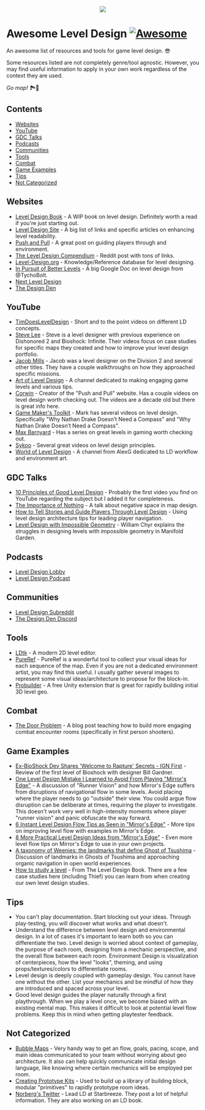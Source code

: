 <p align="center">
    <img src="https://github.com/bytecauldron/awesome-level-design/raw/main/images/banner.png" />
</p>

# Awesome Level Design [![Awesome](https://awesome.re/badge.svg)](https://awesome.re)
An awesome list of resources and tools for game level design. 😎

Some resources listed are not completely genre/tool agnostic. However, you may find useful information to apply in your own work regardless of the context they are used.

*Go map!* 🏞️🔨


## Contents

- [Websites](#websites)
- [YouTube](#youtube)
- [GDC Talks](#gdc-talks)
- [Podcasts](#podcasts)
- [Communities](#communities)
- [Tools](#tools)
- [Combat](#combat)
- [Game Examples](#game-examples)
- [Tips](#tips)
- [Not Categorized](#not-categorized)

## Websites

+ [Level Design Book](https://book.leveldesignbook.com/) - A WIP book on level design. Definitely worth a read if you're just starting out.
+ [Level Design Site](https://sites.google.com/view/leveldesigner/english-version?authuser=0) - A big list of links and specific articles on enhancing level readability.
+ [Push and Pull](https://www.clement-melendez.com/portfolio/essays) - A great post on guiding players through and environment.
+ [The Level Design Compendium](https://www.reddit.com/r/leveldesign/comments/fv2t97/level_design_compendium_the_curated_list_40_links/) - Reddit post with tons of links.
+ [Level-Design.org](http://level-design.org/) - Knowledge/Reference database for level designing.
+ [In Pursuit of Better Levels](https://docs.google.com/document/d/1fAlf2MwEFTwePwzbP3try1H0aYa9kpVBHPBkyIq-caY/edit) - A big Google Doc on level design from @TychoBolt.
+ [Next Level Design](https://www.nextleveldesign.org/)
+ [The Design Den](https://www.notion.so/thedesignden/The-Design-Den-626463ff41584a77aa78bf93b01063df)

## YouTube

+ [TimDoesLevelDesign](https://www.youtube.com/channel/UCTjhFJvDYh1uWT0705LAKFg) - Short and to the point videos on different LD concepts.
+ [Steve Lee](https://www.youtube.com/channel/UCRT_DdZnWiUryqrOhLL7gyw) - Steve is a level designer with previous experience on Dishonored 2 and Bioshock: Infinite. Their videos focus on case studies for specific maps they created and how to improve your level design portfolio.
+ [Jacob Mills](https://www.youtube.com/channel/UC3Slh5sOQnPAM8RGgZCqOXA) - Jacob was a level designer on the Division 2 and several other titles. They have a couple walkthroughs on how they approached specific missions.
+ [Art of Level Design](https://www.youtube.com/c/ArtofLevelDesign) - A channel dedicated to making engaging game levels and various tips.
+ [Corwin](https://www.youtube.com/channel/UCxuhmy4B9ps575-mkZapfHA) - Creator of the "Push and Pull" website. Has a couple videos on level design worth checking out. The videos are a decade old but there is great info here.
+ [Game Maker's Toolkit](https://www.youtube.com/channel/UCqJ-Xo29CKyLTjn6z2XwYAw) - Mark has several videos on level design. Specifically "Why Nathan Drake Doesn’t Need a Compass" and "Why Nathan Drake Doesn’t Need a Compass".
+ [Max Barnyard](https://www.youtube.com/watch?v=ZBnVybKA6vE&list=PLn_z9uQtOsWr79jSfptklViVIpPbigCvs) - Has a series on great levels in gaming worth checking out.
+ [Sykoo](https://www.youtube.com/channel/UCNJvwJ6daLmw4_gUKTw4cSg) - Several great videos on level design principles.
+ [World of Level Design](https://www.youtube.com/c/WorldofLevelDesign) - A channel from AlexG dedicated to LD workflow and environment art.

## GDC Talks

+ [10 Principles of Good Level Design](https://www.youtube.com/watch?v=iNEe3KhMvXM) - Probably the first video you find on YouTube regarding the subject but I added it for completeness.
+ [The Importance of Nothing](https://www.youtube.com/watch?v=GZ99gAb4T0o) - A talk about negative space in map design.
+ [How to Tell Stories and Guide Players Through Level Design](https://www.youtube.com/watch?v=9RbXTv7iNbw) - Using level design architecture tips for leading player navigation. 
+ [Level Design with Impossible Geometry](https://www.youtube.com/watch?v=ed2zmmcEryw) - William Chyr explains the struggles in designing levels with impossible geometry in Manifold Garden.

## Podcasts

+ [Level Design Lobby](https://www.youtube.com/c/LevelDesignLobby)
+ [Level Design Podcast](https://www.youtube.com/c/LevelDesignPodcast)

## Communities

+ [Level Design Subreddit](https://www.reddit.com/r/leveldesign/)
+ [The Design Den Discord](https://discord.gg/tAaDrRy)

## Tools

+ [LDtk](https://ldtk.io/) - A modern 2D level editor.
+ [PureRef](https://www.pureref.com/) - PureRef is a wonderful tool to collect your visual ideas for each sequence of the map. Even if you are not a dedicated environment artist, you may find this useful. I usually gather several images to represent some visual ideas/architecture to propose for the block-in.
+ [Probuilder](https://unity.com/features/probuilder) - A free Unity extension that is great for rapidly building initial 3D level geo.

## Combat

+ [The Door Problem](https://andrewyoderdesign.blog/2019/08/04/the-door-problem-of-combat-design/) - A blog post teaching how to build more engaging combat encounter rooms (specifically in first person shooters).

## Game Examples

+ [Ex-BioShock Dev Shares 'Welcome to Rapture' Secrets - IGN First](https://www.youtube.com/watch?v=l6aDrIJJvxg) - Review of the first level of Bioshock with designer Bill Gardner.
+ [One Level Design Mistake I Learned to Avoid From Playing "Mirror's Edge"](https://www.youtube.com/watch?v=RiKT4V9x5KI) - A discussion of "Runner Vision" and how Mirror's Edge suffers from disruptions of navigational flow in some levels. Avoid placing where the player needs to go "outside" their view. You could argue flow disruption can be deliberate at times, requiring the player to investigate. This doesn't work very well in high-intensity moments where player "runner vision" and panic obfuscate the way forward.
+ [6 Instant Level Design Flow Tips as Seen in "Mirror's Edge"](https://www.youtube.com/watch?v=TPBQHYquLtA) - More tips on improving level flow with examples in Mirror's Edge.
+ [8 More Practical Level Design Ideas from "Mirror's Edge"](https://www.youtube.com/watch?v=8hNDo8aLEDY) - Even more level flow tips on Mirror's Edge to use in your own projects.
+ [A taxonomy of Weenies: the landmarks that define Ghost of Tsushima](https://www.gamedeveloper.com/design/a-taxonomy-of-weenies-the-landmarks-that-define-i-ghost-of-tsushima-i-) - Discussion of landmarks in Ghosts of Tsushima and approaching organic navigation in open world experiences.
+ [How to study a level](https://book.leveldesignbook.com/studies/overview) - From The Level Design Book. There are a few case studies here (including Thief) you can learn from when creating our own level design studies.

## Tips

+ You can't play documentation. Start blocking out your ideas. Through play-testing, you will discover what works and what doesn't.
+ Understand the difference between level design and environmental design. In a lot of cases it's important to learn both so you can differentiate the two. Level design is worried about context of gameplay, the purpose of each room, designing from a mechanic perspective, and the overall flow between each room. Environment Design is visualization of centerpieces, how the level "looks", theming, and using props/textures/colors to differentiate rooms.
+ Level design is deeply coupled with gameplay design. You cannot have one without the other. List your mechanics and be mindful of how they are introduced and spaced across your level.
+ Good level design guides the player naturally through a first playthrough. When we play a level once, we become biased with an existing mental map. This makes it difficult to look at potential level flow problems. Keep this in mind when getting playtester feedback.

## Not Categorized

+ [Bubble Maps](https://www.youtube.com/watch?v=h-r6RFK8I7k) - Very handy way to get an flow, goals, pacing, scope, and main ideas communicated to your team without worrying about geo architecture. It also can help quickly communicate initial design language, like knowing where certain mechanics will be employed per room.
+ [Creating Prototype Kits](https://www.youtube.com/watch?v=e50wIYx5SPI) - Used to build up a library of building block, modular "primitives" to rapidly prototype room ideas.
+ [Norberg's Twitter](https://twitter.com/the_Norberg) - Lead LD at Starbreeze. They post a lot of helpful information. They are also working on an LD book.